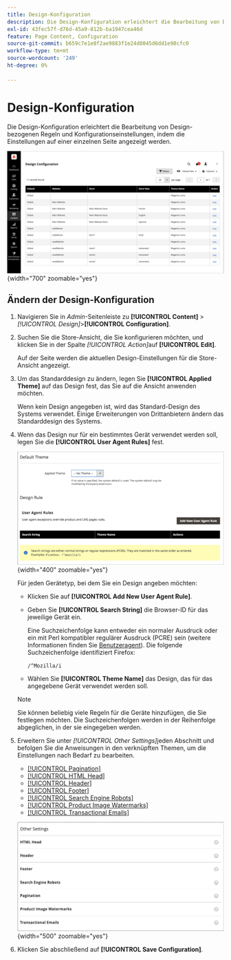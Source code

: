 ```yaml
---
title: Design-Konfiguration
description: Die Design-Konfiguration erleichtert die Bearbeitung von Design-bezogenen Regeln und Konfigurationseinstellungen, indem die Einstellungen auf einer einzelnen Seite angezeigt werden.
exl-id: 43fec57f-d76d-45a9-812b-ba1947cea46d
feature: Page Content, Configuration
source-git-commit: b659c7e1e8f2ae9883f1e24d8045d6dd1e90cfc0
workflow-type: tm+mt
source-wordcount: '249'
ht-degree: 0%

---
```


# Design-Konfiguration

Die Design-Konfiguration erleichtert die Bearbeitung von Design-bezogenen Regeln und Konfigurationseinstellungen, indem die Einstellungen auf einer einzelnen Seite angezeigt werden.

![Design-Konfigurationsseite](./assets/configuration.png){width="700" zoomable="yes"}

## Ändern der Design-Konfiguration

1. Navigieren Sie in _Admin_-Seitenleiste zu **[!UICONTROL Content]** > _[!UICONTROL Design]_>**[!UICONTROL Configuration]**.

1. Suchen Sie die Store-Ansicht, die Sie konfigurieren möchten, und klicken Sie in der Spalte _[!UICONTROL Action]_&#x200B;auf **[!UICONTROL Edit]**.

   Auf der Seite werden die aktuellen Design-Einstellungen für die Store-Ansicht angezeigt.

1. Um das Standarddesign zu ändern, legen Sie **[!UICONTROL Applied Theme]** auf das Design fest, das Sie auf die Ansicht anwenden möchten.

   Wenn kein Design angegeben ist, wird das Standard-Design des Systems verwendet. Einige Erweiterungen von Drittanbietern ändern das Standarddesign des Systems.

1. Wenn das Design nur für ein bestimmtes Gerät verwendet werden soll, legen Sie die **[!UICONTROL User Agent Rules]** fest.

   ![Regeln für Benutzeragenten](./assets/configuration-user-agent-rules.png){width="400" zoomable="yes"}

   Für jeden Gerätetyp, bei dem Sie ein Design angeben möchten:

   - Klicken Sie auf **[!UICONTROL Add New User Agent Rule]**.

   - Geben Sie **[!UICONTROL Search String]** die Browser-ID für das jeweilige Gerät ein.

     Eine Suchzeichenfolge kann entweder ein normaler Ausdruck oder ein mit Perl kompatibler regulärer Ausdruck (PCRE) sein (weitere Informationen finden Sie [Benutzeragent](https://en.wikipedia.org/wiki/User_agent)). Die folgende Suchzeichenfolge identifiziert Firefox:

         /^Mozilla/i
     
   - Wählen Sie **[!UICONTROL Theme Name]** das Design, das für das angegebene Gerät verwendet werden soll.

   >[!NOTE]
   >
   >Sie können beliebig viele Regeln für die Geräte hinzufügen, die Sie festlegen möchten. Die Suchzeichenfolgen werden in der Reihenfolge abgeglichen, in der sie eingegeben werden.

1. Erweitern Sie unter _[!UICONTROL Other Settings]_&#x200B;jeden Abschnitt und befolgen Sie die Anweisungen in den verknüpften Themen, um die Einstellungen nach Bedarf zu bearbeiten.

   - [[!UICONTROL Pagination]](../catalog/navigation-product-listings.md#pagination-controls)
   - [[!UICONTROL HTML Head]](page-setup.md#html-head)
   - [[!UICONTROL Header]](page-setup.md#header)
   - [[!UICONTROL Footer]](page-setup.md#footer)
   - [[!UICONTROL Search Engine Robots]](../merchandising-promotions/seo-overview.md#search-engine-robots)
   - [[!UICONTROL Product Image Watermarks]](../catalog/product-image.md#watermarks)
   - [[!UICONTROL Transactional Emails]](../systems/email-templates.md#configure-email-templates)

   ![Andere Einstellungen, die sich auf das Design auswirken](./assets/configuration-other-settings.png){width="500" zoomable="yes"}

1. Klicken Sie abschließend auf **[!UICONTROL Save Configuration]**.
